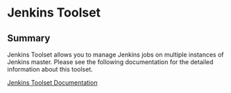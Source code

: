 # Jenkins Toolset

## Summary
Jenkins Toolset allows you to manage Jenkins jobs on multiple instances of Jenkins master. Please see the following documentation for the detailed information about this toolset. <br/>

<a href="https://shire.corp.costcotravel.com/display/ITOPS/Jenkins+Toolset">Jenkins Toolset Documentation</a>